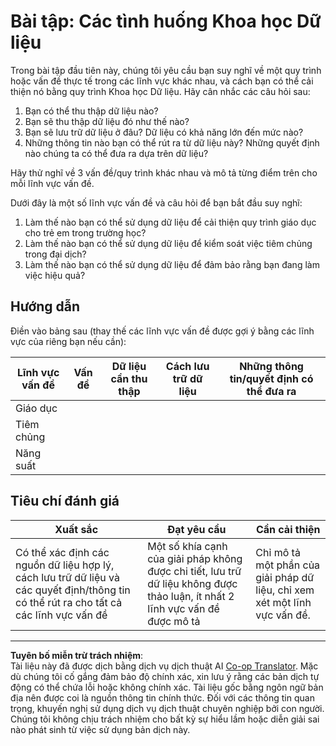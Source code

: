 <!--
CO_OP_TRANSLATOR_METADATA:
{
  "original_hash": "4e0f1773b9bee1be3b28f9fe2c71b3de",
  "translation_date": "2025-08-28T18:57:31+00:00",
  "source_file": "1-Introduction/01-defining-data-science/assignment.md",
  "language_code": "vi"
}
-->
# Bài tập: Các tình huống Khoa học Dữ liệu

Trong bài tập đầu tiên này, chúng tôi yêu cầu bạn suy nghĩ về một quy trình hoặc vấn đề thực tế trong các lĩnh vực khác nhau, và cách bạn có thể cải thiện nó bằng quy trình Khoa học Dữ liệu. Hãy cân nhắc các câu hỏi sau:

1. Bạn có thể thu thập dữ liệu nào?
1. Bạn sẽ thu thập dữ liệu đó như thế nào?
1. Bạn sẽ lưu trữ dữ liệu ở đâu? Dữ liệu có khả năng lớn đến mức nào?
1. Những thông tin nào bạn có thể rút ra từ dữ liệu này? Những quyết định nào chúng ta có thể đưa ra dựa trên dữ liệu?

Hãy thử nghĩ về 3 vấn đề/quy trình khác nhau và mô tả từng điểm trên cho mỗi lĩnh vực vấn đề.

Dưới đây là một số lĩnh vực vấn đề và câu hỏi để bạn bắt đầu suy nghĩ:

1. Làm thế nào bạn có thể sử dụng dữ liệu để cải thiện quy trình giáo dục cho trẻ em trong trường học?
1. Làm thế nào bạn có thể sử dụng dữ liệu để kiểm soát việc tiêm chủng trong đại dịch?
1. Làm thế nào bạn có thể sử dụng dữ liệu để đảm bảo rằng bạn đang làm việc hiệu quả?

## Hướng dẫn

Điền vào bảng sau (thay thế các lĩnh vực vấn đề được gợi ý bằng các lĩnh vực của riêng bạn nếu cần):

| Lĩnh vực vấn đề | Vấn đề | Dữ liệu cần thu thập | Cách lưu trữ dữ liệu | Những thông tin/quyết định có thể đưa ra | 
|-----------------|--------|---------------------|-----------------------|------------------------------------------|
| Giáo dục        |        |                     |                       |                                          |
| Tiêm chủng      |        |                     |                       |                                          |
| Năng suất       |        |                     |                       |                                          |

## Tiêu chí đánh giá

Xuất sắc | Đạt yêu cầu | Cần cải thiện
--- | --- | -- |
Có thể xác định các nguồn dữ liệu hợp lý, cách lưu trữ dữ liệu và các quyết định/thông tin có thể rút ra cho tất cả các lĩnh vực vấn đề | Một số khía cạnh của giải pháp không được chi tiết, lưu trữ dữ liệu không được thảo luận, ít nhất 2 lĩnh vực vấn đề được mô tả | Chỉ mô tả một phần của giải pháp dữ liệu, chỉ xem xét một lĩnh vực vấn đề.

---

**Tuyên bố miễn trừ trách nhiệm**:  
Tài liệu này đã được dịch bằng dịch vụ dịch thuật AI [Co-op Translator](https://github.com/Azure/co-op-translator). Mặc dù chúng tôi cố gắng đảm bảo độ chính xác, xin lưu ý rằng các bản dịch tự động có thể chứa lỗi hoặc không chính xác. Tài liệu gốc bằng ngôn ngữ bản địa nên được coi là nguồn thông tin chính thức. Đối với các thông tin quan trọng, khuyến nghị sử dụng dịch vụ dịch thuật chuyên nghiệp bởi con người. Chúng tôi không chịu trách nhiệm cho bất kỳ sự hiểu lầm hoặc diễn giải sai nào phát sinh từ việc sử dụng bản dịch này.